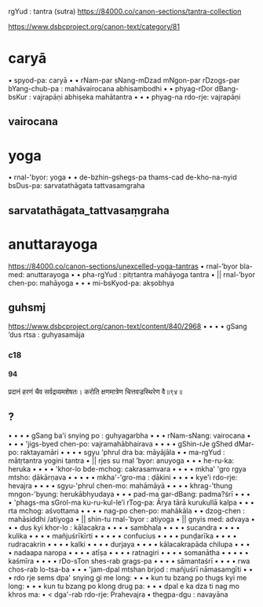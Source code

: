rgYud : tantra (sutra)
https://84000.co/canon-sections/tantra-collection

https://www.dsbcproject.org/canon-text/category/81
# caryā
• spyod-pa: caryā
• • rNam-par sNang-mDzad mNgon-par rDzogs-par bYang-chub-pa : mahāvairocana abhisaṃbodhi
• • phyag-rDor dBang-bsKur : vajrapāṇi abhiṣeka mahātantra
• • • phyag-na rdo-rje: vajrapāṇi
## vairocana
# yoga
• rnal-'byor: yoga
• • de-bzhin-gshegs-pa thams-cad de-kho-na-nyid bsDus-pa: sarvatathāgata tattvasamgraha
## sarvatathāgata_tattvasaṃgraha
# anuttarayoga
https://84000.co/canon-sections/unexcelled-yoga-tantras
• rnal-’byor bla-med: anuttarayoga
• • pha-rgYud : pitṛtantra mahāyoga tantra
• || rnal-’byor chen-po: mahāyoga
• • • mi-bsKyod-pa: akṣobhya
## guhsmj
https://www.dsbcproject.org/canon-text/content/840/2968
• • • • gSang ’dus rtsa : guhyasamāja
### c18
#### 94
प्रदानं हरणं चैव सर्वद्रव्यमशेषतः।
करोति क्षणमात्रेण चित्तवज्रस्थिरेण वै॥९४॥

## ?
• • • • gSang ba'i snying po : guhyagarbha
• • • rNam-sNang: vairocana
• • • • 'jigs-byed chen-po: vajramahābhairava
• • • • gShin-rJe gShed dMar-po: raktayamāri
• • • • sgyu 'phrul dra ba: māyājāla
• • ma-rgYud : mātṛtantra yogini tantra
• || rjes su rnal ’byor: anuyoga
• • • he-ru-ka: heruka
• • • • 'khor-lo bde-mchog: cakrasamvara
• • • • mkha' 'gro rgya mtsho: ḍākārṇava
• • • • • mkha'-'gro-ma : ḍākini
• • • • kye'i rdo-rje: hevajra
• • • • sgyu-'phrul chen-mo: mahāmāyā
• • • • khrag-'thung mngon-'byung: herukābhyudaya
• • • pad-ma gar-dBang: padma?śrī
• • • • 'phags-ma sGrol-ma ku-ru-kul-le’i rTog-pa: Ārya­ tārā­ kurukullā­ kalpa
• • • rta mchog: aśvottama
• • • • nag-po chen-po: mahākāla
• • dzog-chen : mahāsiddhi /atiyoga
• || shin-tu rnal-'byor : atiyoga
• || gnyis med: advaya
• • • dus kyi khor-lo : kālacakra
• • • • sambhala
• • • • sucandra
• • • • kulika
• • • • mañjuśrīkīrti
• • • • • confucius
• • • • punḍarīka
• • • • rudracakrin
• • • • kalki
• • • • durjaya
• • • • kālacakrapāda chilupa
• • • • nadaapa naropa
• • • • atīṣa
• • • • ratnagiri
• • • • somanātha
• • • • • kaśmīra
• • • • rDo-sTon shes-rab grags-pa
• • • • sāmantaśrī
• • • • rwa chos-rab lo-tsa-ba 
• • • 'jam-dpal mtshan brjod : mañjuśrī nāmasamgīti
• • • rdo rje sems dpa' snying gi me long: 
• • • kun tu bzang po thugs kyi me long: 
• • • kun tu bzang po klong drug pa: 
• • • dpal e ka dza ti nag mo khros ma: 
• < dga'-rab rdo-rje: Prahevajra
• thegpa-dgu : navayāna